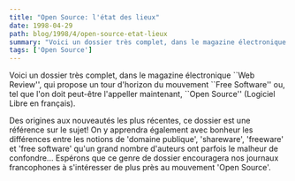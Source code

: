 ```yaml
---
title: "Open Source: l'état des lieux"
date: 1998-04-29
path: blog/1998/4/open-source-etat-lieux
summary: "Voici un dossier très complet, dans le magazine électronique ``Web Review'', qui propose un tour d'horizon du mouvement ``Free Software'' ou, tel que l'on doit peut-être l'appeller maintenant, ``Open Source'' (Logiciel Libre en français)."
tags: ['Open Source']
---
```


<P>
Voici un dossier très complet, dans le magazine électronique ``Web Review'', qui
propose un tour d'horizon du mouvement ``Free Software'' ou, tel que
l'on doit peut-être l'appeller maintenant, ``Open Source'' (Logiciel Libre en
français).
</P>

<P>
Des origines aux nouveautés les plus récentes, ce dossier est une
référence sur le sujet! On y apprendra également avec bonheur les
différences entre les notions de 'domaine publique', 'shareware',
'freeware' et 'free software' qu'un grand nombre d'auteurs ont parfois le
malheur de confondre... Espérons que ce genre de dossier encouragera
nos journaux francophones à s'intéresser de plus près au mouvement
'Open Source'.
</P>


